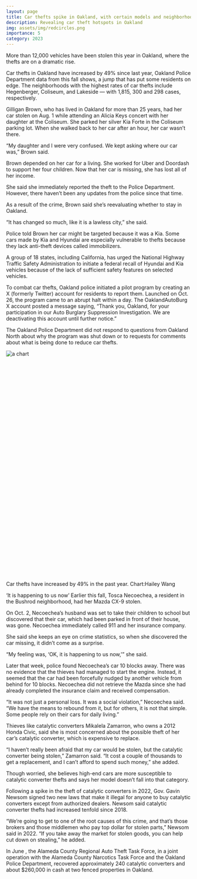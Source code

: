 ```yaml
---
layout: page
title: Car thefts spike in Oakland, with certain models and neighborhoods targeted
description: Revealing car theft hotspots in Oakland
img: assets/img/redcircles.png
importance: 5
category: 2023
---
```

More than 12,000 vehicles have been stolen this year in Oakland, where the thefts are on a dramatic rise.

Car thefts in Oakland have increased by 49% since last year, Oakland Police Department data from this fall shows, a jump that has put some residents on edge. The neighborhoods with the highest rates of car thefts include Hegenberger, Coliseum, and Lakeside — with 1,815, 300 and 298 cases, respectively. 



Gilligan Brown, who has lived in Oakland for more than 25 years, had her car stolen on Aug. 1 while attending an Alicia Keys concert with her daughter at the Coliseum. She parked her silver Kia Forte in the Coliseum parking lot. When she walked back to her car after an hour, her car wasn’t there. 

“My daughter and I were very confused. We kept asking where our car was,” Brown said. 

Brown depended on her car for a living. She worked for Uber and Doordash to support her four children. Now that her car is missing, she has lost all of her income. 

She said she immediately reported the theft to the Police Department. However, there haven’t been any updates from the police since that time.

As a result of the crime, Brown said she’s reevaluating whether to stay in Oakland. 

“It has changed so much, like it is a lawless city,” she said.  

Police told Brown her car might be targeted because it was a Kia. Some cars made by Kia and Hyundai are especially vulnerable to thefts because they lack anti-theft devices called immobilizers. 

A group of 18 states, including California, has urged the National Highway Traffic Safety Administration to initiate a federal recall of Hyundai and Kia vehicles because of the lack of sufficient safety features on selected vehicles.

To combat car thefts, Oakland police initiated a pilot program by creating an X (formerly Twitter) account for residents to report them. Launched on Oct. 26, the program came to an abrupt halt within a day. The OaklandAutoBurg X account posted a message saying, “Thank you, Oakland, for your participation in our Auto Burglary Suppression Investigation. We are deactivating this account until further notice.” 

The Oakland Police Department did not respond to questions from Oakland North about why the program was shut down or to requests for comments about what is being done to reduce car thefts. 

<div style="min-height:628px">
  <script type="text/javascript" defer src="https://datawrapper.dwcdn.net/3ByUT/embed.js?v=2" charset="utf-8">
  </script>
  <noscript>
    <img src="https://datawrapper.dwcdn.net/3ByUT/full.png" alt="a chart" />
  </noscript>
</div>
<div class="caption">
Car thefts have increased by 49% in the past year. Chart:Hailey Wang
</div>

‘It is happening to us now’
Earlier this fall, Tosca Necoechea, a resident in the Bushrod neighborhood, had her Mazda CX-9 stolen.

On Oct. 2,  Necoechea’s husband was set to take their children to school but discovered that their car, which had been parked in front of their house, was gone. Necoechea immediately called 911 and her insurance company. 

She said she keeps an eye on crime statistics, so when she discovered the car missing, it didn’t come as a surprise. 

“My feeling was, ‘OK, it is happening to us now,'” she said. 

Later that week, police found Necoechea’s car 10 blocks away. There was no evidence that the thieves had managed to start the engine. Instead, it seemed that the car had been forcefully nudged by another vehicle from behind for 10 blocks. Necoechea did not retrieve the Mazda since she had already completed the insurance claim and received compensation.

“It was not just a personal loss. It was a social violation,” Necoechea said. “We have the means to rebound from it, but for others, it is not that simple. Some people rely on their cars for daily living.”

Thieves like catalytic converters
Mikalela Zamarron, who owns a 2012 Honda Civic, said she is most concerned about the possible theft of her car’s catalytic converter, which is expensive to replace. 

“I haven’t really been afraid that my car would be stolen, but the catalytic converter being stolen,” Zamarron said. “It cost a couple of thousands to get a replacement, and I can’t afford to spend such money,” she added.

Though worried, she believes high-end cars are more susceptible to catalytic converter thefts and says her model doesn’t fall into that category. 

Following a spike in the theft of catalytic converters in 2022, Gov. Gavin Newsom signed two new laws that make it illegal for anyone to buy catalytic converters except from authorized dealers. Newsom said catalytic converter thefts had increased tenfold since 2018. 

“We’re going to get to one of the root causes of this crime, and that’s those brokers and those middlemen who pay top dollar for stolen parts,” Newsom said in 2022. “If you take away the market for stolen goods, you can help cut down on stealing,” he added.

In June , the Alameda County Regional Auto Theft Task Force, in a joint operation with the Alameda County Narcotics Task Force and the Oakland Police Department, recovered approximately 240 catalytic converters and about $260,000 in cash at two fenced properties in Oakland.

